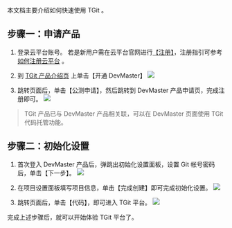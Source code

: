 本文档主要介绍如何快速使用 TGit 。

## 步骤一：申请产品
1. 登录云平台账号。
若是新用户需在云平台官网进行[【注册】](http://tce.fsphere.cn/register?s_url=https%3A%2F%2Ftce.fsphere.c%2Fdocument%2Fproduct%2F213)，注册指引可参考 [如何注册云平台](/doc/product/378/9603) 。

2. 到 [TGit 产品介绍页](http://tce.fsphere.cn/product/TGit) 上单击【开通 DevMaster】
![](http://imgcache.tce.fsphere.cn/static/mc.qcloudimg.com/static/img/b9c98c592a9362a463b9a5983ad76b7d/image.png)

3. 跳转页面后，单击【公测申请】，然后跳转到 DevMaster 产品申请页，完成注册即可。
![](http://imgcache.tce.fsphere.cn/static/mc.qcloudimg.com/static/img/25e225935245b6029c171d1a5ff730a4/image.png)

> TGit 产品已与 DevMaster 产品相关联，可以在 DevMaster 页面使用 TGit 代码托管功能。

## 步骤二：初始化设置
1. 首次登入 DevMaster 产品后，弹跳出初始化设置面板，设置 Git 帐号密码后，单击【下一步】。
![](http://imgcache.tce.fsphere.cn/static/mc.qcloudimg.com/static/img/7a9b78deb2e04846f649bcbaaa98b17f/image.png)

2. 在项目设置面板填写项目信息，单击【完成创建】即可完成初始化设置。
![](http://imgcache.tce.fsphere.cn/static/mc.qcloudimg.com/static/img/ae4db10dd2ea62fc9c31d67c95a414d7/image.png)

3. 跳转页面后，单击【代码】，即可进入 TGit 平台。
![](http://imgcache.tce.fsphere.cn/static/mc.qcloudimg.com/static/img/71e81cababf08604ee7f752809d538e4/image.png)

完成上述步骤后，就可以开始体验 TGit 平台了。